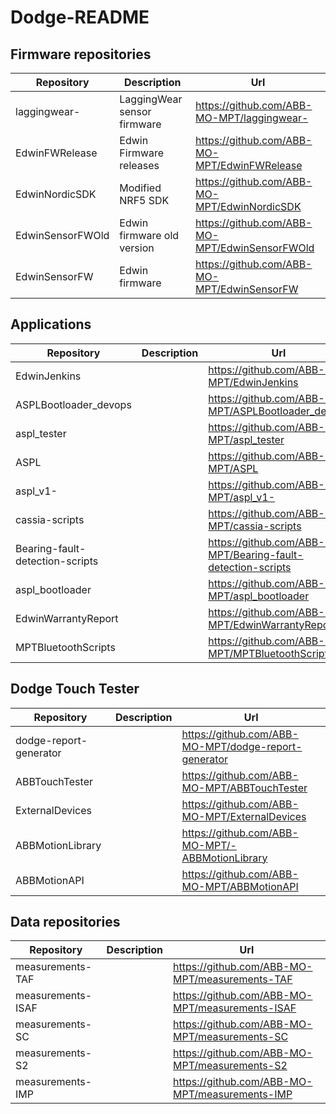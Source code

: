 # Dodge-README

## Firmware repositories 

| Repository | Description | Url |
|---|---|---|
| laggingwear- | LaggingWear sensor firmware | https://github.com/ABB-MO-MPT/laggingwear- |
| EdwinFWRelease | Edwin Firmware releases | https://github.com/ABB-MO-MPT/EdwinFWRelease |
| EdwinNordicSDK | Modified NRF5 SDK | https://github.com/ABB-MO-MPT/EdwinNordicSDK |
| EdwinSensorFWOld | Edwin firmware old version | https://github.com/ABB-MO-MPT/EdwinSensorFWOld |
| EdwinSensorFW | Edwin firmware | https://github.com/ABB-MO-MPT/EdwinSensorFW |


## Applications 

| Repository | Description | Url |
|---|---|---|
| EdwinJenkins |  | https://github.com/ABB-MO-MPT/EdwinJenkins |
| ASPLBootloader_devops |  | https://github.com/ABB-MO-MPT/ASPLBootloader_devops |
| aspl_tester |  |    https://github.com/ABB-MO-MPT/aspl_tester |
| ASPL |  | https://github.com/ABB-MO-MPT/ASPL |
| aspl_v1- |  | https://github.com/ABB-MO-MPT/aspl_v1- |
| cassia-scripts |  | https://github.com/ABB-MO-MPT/cassia-scripts |
| Bearing-fault-detection-scripts |  | https://github.com/ABB-MO-MPT/Bearing-fault-detection-scripts |
| aspl_bootloader |  | https://github.com/ABB-MO-MPT/aspl_bootloader |
| EdwinWarrantyReport |  | https://github.com/ABB-MO-MPT/EdwinWarrantyReport |
| MPTBluetoothScripts |  | https://github.com/ABB-MO-MPT/MPTBluetoothScripts |



## Dodge Touch Tester

| Repository | Description | Url |
|---|---|---|
| dodge-report-generator |  | https://github.com/ABB-MO-MPT/dodge-report-generator |
| ABBTouchTester |  | https://github.com/ABB-MO-MPT/ABBTouchTester |
| ExternalDevices |  | https://github.com/ABB-MO-MPT/ExternalDevices |
| ABBMotionLibrary |  | https://github.com/ABB-MO-MPT/-ABBMotionLibrary |
| ABBMotionAPI |  | https://github.com/ABB-MO-MPT/ABBMotionAPI |


## Data repositories 

| Repository | Description | Url |
|---|---|---|
| measurements-TAF |  | https://github.com/ABB-MO-MPT/measurements-TAF |
| measurements-ISAF |  | https://github.com/ABB-MO-MPT/measurements-ISAF |
| measurements-SC |  | https://github.com/ABB-MO-MPT/measurements-SC |
| measurements-S2 |  | https://github.com/ABB-MO-MPT/measurements-S2 |
| measurements-IMP |  | https://github.com/ABB-MO-MPT/measurements-IMP |

